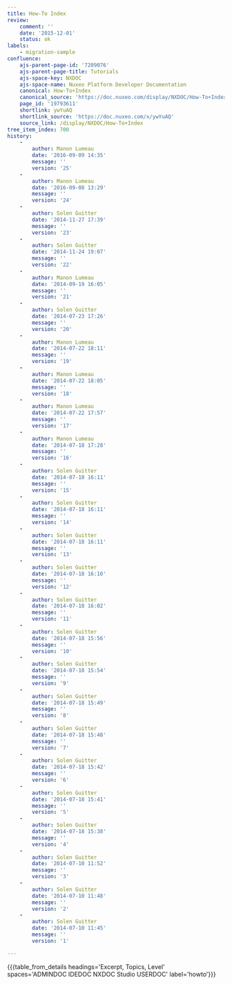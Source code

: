 ```yaml
---
title: How-To Index
review:
    comment: ''
    date: '2015-12-01'
    status: ok
labels:
    - migration-sample
confluence:
    ajs-parent-page-id: '7209076'
    ajs-parent-page-title: Tutorials
    ajs-space-key: NXDOC
    ajs-space-name: Nuxeo Platform Developer Documentation
    canonical: How-To+Index
    canonical_source: 'https://doc.nuxeo.com/display/NXDOC/How-To+Index'
    page_id: '19793611'
    shortlink: ywYuAQ
    shortlink_source: 'https://doc.nuxeo.com/x/ywYuAQ'
    source_link: /display/NXDOC/How-To+Index
tree_item_index: 700
history:
    -
        author: Manon Lumeau
        date: '2016-09-09 14:35'
        message: ''
        version: '25'
    -
        author: Manon Lumeau
        date: '2016-09-08 13:29'
        message: ''
        version: '24'
    -
        author: Solen Guitter
        date: '2014-11-27 17:39'
        message: ''
        version: '23'
    -
        author: Solen Guitter
        date: '2014-11-24 19:07'
        message: ''
        version: '22'
    -
        author: Manon Lumeau
        date: '2014-09-19 16:05'
        message: ''
        version: '21'
    -
        author: Solen Guitter
        date: '2014-07-23 17:26'
        message: ''
        version: '20'
    -
        author: Manon Lumeau
        date: '2014-07-22 18:11'
        message: ''
        version: '19'
    -
        author: Manon Lumeau
        date: '2014-07-22 18:05'
        message: ''
        version: '18'
    -
        author: Manon Lumeau
        date: '2014-07-22 17:57'
        message: ''
        version: '17'
    -
        author: Manon Lumeau
        date: '2014-07-18 17:28'
        message: ''
        version: '16'
    -
        author: Solen Guitter
        date: '2014-07-18 16:11'
        message: ''
        version: '15'
    -
        author: Solen Guitter
        date: '2014-07-18 16:11'
        message: ''
        version: '14'
    -
        author: Solen Guitter
        date: '2014-07-18 16:11'
        message: ''
        version: '13'
    -
        author: Solen Guitter
        date: '2014-07-18 16:10'
        message: ''
        version: '12'
    -
        author: Solen Guitter
        date: '2014-07-18 16:02'
        message: ''
        version: '11'
    -
        author: Solen Guitter
        date: '2014-07-18 15:56'
        message: ''
        version: '10'
    -
        author: Solen Guitter
        date: '2014-07-18 15:54'
        message: ''
        version: '9'
    -
        author: Solen Guitter
        date: '2014-07-18 15:49'
        message: ''
        version: '8'
    -
        author: Solen Guitter
        date: '2014-07-18 15:48'
        message: ''
        version: '7'
    -
        author: Solen Guitter
        date: '2014-07-18 15:42'
        message: ''
        version: '6'
    -
        author: Solen Guitter
        date: '2014-07-18 15:41'
        message: ''
        version: '5'
    -
        author: Solen Guitter
        date: '2014-07-18 15:38'
        message: ''
        version: '4'
    -
        author: Solen Guitter
        date: '2014-07-10 11:52'
        message: ''
        version: '3'
    -
        author: Solen Guitter
        date: '2014-07-10 11:48'
        message: ''
        version: '2'
    -
        author: Solen Guitter
        date: '2014-07-10 11:45'
        message: ''
        version: '1'

---
```

{{{table_from_details headings='Excerpt, Topics, Level' spaces='ADMINDOC IDEDOC NXDOC Studio USERDOC' label='howto'}}}
